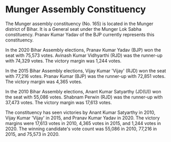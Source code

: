 # Munger Assembly Constituency

The Munger assembly constituency (No. 165) is located in the Munger district of Bihar. It is a General seat under the Munger Lok Sabha constituency. Pranav Kumar Yadav of the BJP currently represents this constituency.

In the 2020 Bihar Assembly elections, Pranav Kumar Yadav (BJP) won the seat with 75,573 votes. Avinash Kumar Vidhyarthi (RJD) was the runner-up with 74,329 votes. The victory margin was 1,244 votes.

In the 2015 Bihar Assembly elections, Vijay Kumar 'Vijay' (RJD) won the seat with 77,216 votes. Pranav Kumar (BJP) was the runner-up with 72,851 votes. The victory margin was 4,365 votes.

In the 2010 Bihar Assembly elections, Anant Kumar Satyarthy (JD(U)) won the seat with 55,086 votes. Shabnam Perwin (RJD) was the runner-up with 37,473 votes. The victory margin was 17,613 votes.

The constituency has seen victories by Anant Kumar Satyarthy in 2010, Vijay Kumar 'Vijay' in 2015, and Pranav Kumar Yadav in 2020. The victory margins were 17,613 votes in 2010, 4,365 votes in 2015, and 1,244 votes in 2020. The winning candidate's vote count was 55,086 in 2010, 77,216 in 2015, and 75,573 in 2020.

